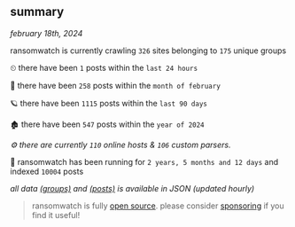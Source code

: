 
## summary
_february 18th, 2024_

ransomwatch is currently crawling `326` sites belonging to `175` unique groups

⏲ there have been `1` posts within the `last 24 hours`

🦈 there have been `258` posts within the `month of february`

🪐 there have been `1115` posts within the `last 90 days`

🏚 there have been `547` posts within the `year of 2024`

_⚙️ there are currently `110` online hosts & `106` custom parsers._

🦕 ransomwatch has been running for `2 years, 5 months and 12 days` and indexed `10004` posts

_all data  [(groups)](http://ransomwhat.telemetry.ltd/groups) and [(posts)](http://ransomwhat.telemetry.ltd/posts) is available in JSON (updated hourly)_

> ransomwatch is fully [open source](https://github.com/joshhighet/ransomwatch#ransomwatch--). please consider [sponsoring](https://github.com/sponsors/joshhighet) if you find it useful!
